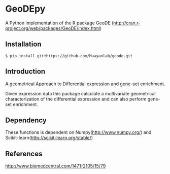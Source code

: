GeoDEpy
=======

A Python implementation of the R package GeoDE (http://cran.r-project.org/web/packages/GeoDE/index.html)

Installation
----

```
$ pip install git+https://github.com/Maayanlab/geode.git
```

Introduction
----
A geometrical Approach to Differential expression and gene-set enrichment.

Given expression data this package calculate a multivariate geometrical characterization of the differential expression and can also perform gene-set enrichment.

Dependency
----
These functions is dependent on Numpy(http://www.numpy.org/) and Scikit-learn(http://scikit-learn.org/stable/)

References
----
http://www.biomedcentral.com/1471-2105/15/79
